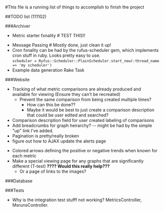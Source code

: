 #This file is a running list of things to accomplish to finish the project

##TODO list (111102)

###Archiver
-	Metric starter fxnality  # TEST THIS!!
*	Message Passing # Mostly done, just clean it up!
* Cron fxnality can be had by the rufus-scheduler gem, which implements cron stuff in ruby.  Looks pretty easy to use.  
		`scheduler = Rufus::Scheduler::PlainScheduler.start_new(:thread_name => 'my scheduler')`
* Example data generation Rake Task

###Website
  - Tracking of what metric comparisons are already produced and available for viewing (Ensure they can't be recreated)
    - Prevent the same comparison from being created multiple times?
      - How can this be done??
      - Maybe it would be best to just create a comparison description that could be user edited and searched?
  - Comparison description field for user created labeling of comparisons
  - Add breadcrumbs for graph heirarchy?
      -- might be had by the simple "up" link I've added.
  - Pagination is pretty/really broken
  - figure out how to AJAX update the alerts page
* Colored arrows defining the positive or negative trends when known for each metric
* Make a special viewing page for any graphs that are significantly different (T-test) __????  Would this really help???__
  * Or a page of links to the images?

###Database

###Tests
* Why is the integration test stufff not working? MetricsController,
  MsrunsController.
